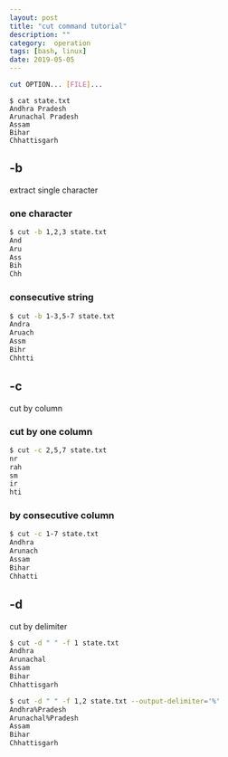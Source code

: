 ```yaml
---
layout: post
title: "cut command tutorial"
description: ""
category:  operation
tags: [bash, linux]
date: 2019-05-05
---
```


```bash
cut OPTION... [FILE]...
```

```
$ cat state.txt
Andhra Pradesh
Arunachal Pradesh
Assam
Bihar
Chhattisgarh
```


## -b
extract single character

### one character
```bash
$ cut -b 1,2,3 state.txt
And
Aru
Ass
Bih
Chh
```

### consecutive string
```bash
$ cut -b 1-3,5-7 state.txt
Andra
Aruach
Assm
Bihr
Chhtti
```


## -c
cut by column

### cut by one column

```bash
$ cut -c 2,5,7 state.txt
nr
rah
sm
ir
hti
```

### by consecutive column

```bash
$ cut -c 1-7 state.txt
Andhra
Arunach
Assam
Bihar
Chhatti
```

## -d
cut by delimiter

```bash
$ cut -d " " -f 1 state.txt
Andhra
Arunachal
Assam
Bihar
Chhattisgarh
```

```bash
$ cut -d " " -f 1,2 state.txt --output-delimiter='%'
Andhra%Pradesh
Arunachal%Pradesh
Assam
Bihar
Chhattisgarh
```
